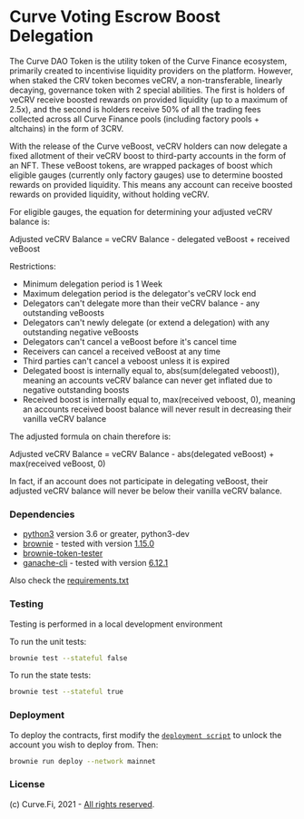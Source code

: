 # Curve Voting Escrow Boost Delegation

The Curve DAO Token is the utility token of the Curve Finance ecosystem, primarily created to incentivise liquidity providers on the platform.
However, when staked the CRV token becomes veCRV, a non-transferable, linearly decaying, governance token with 2 special abilities. The first
is holders of veCRV receive boosted rewards on provided liquidity (up to a maximum of 2.5x), and the second is holders receive 50% of all the
trading fees collected across all Curve Finance pools (including factory pools + altchains) in the form of 3CRV.

With the release of the Curve veBoost, veCRV holders can now delegate a fixed allotment of their veCRV boost to third-party accounts in the form of
an NFT. These veBoost tokens, are wrapped packages of boost which eligible gauges (currently only factory gauges) use to determine boosted rewards
on provided liquidity. This means any account can receive boosted rewards on provided liquidity, without holding veCRV.

For eligible gauges, the equation for determining your adjusted veCRV balance is:

Adjusted veCRV Balance = veCRV Balance - delegated veBoost + received veBoost

Restrictions:

- Minimum delegation period is 1 Week
- Maximum delegation period is the delegator's veCRV lock end
- Delegators can't delegate more than their veCRV balance - any outstanding veBoosts
- Delegators can't newly delegate (or extend a delegation) with any outstanding negative veBoosts
- Delegators can't cancel a veBoost before it's cancel time
- Receivers can cancel a received veBoost at any time
- Third parties can't cancel a veboost unless it is expired
- Delegated boost is internally equal to, abs(sum(delegated veboost)), meaning an accounts veCRV balance can never get
  inflated due to negative outstanding boosts
- Received boost is internally equal to, max(received veboost, 0), meaning an accounts received boost balance will never
  result in decreasing their vanilla veCRV balance

The adjusted formula on chain therefore is:

Adjusted veCRV Balance = veCRV Balance - abs(delegated veBoost) + max(received veBoost, 0)

In fact, if an account does not participate in delegating veBoost, their adjusted veCRV balance will never be below their vanilla veCRV balance.


### Dependencies

* [python3](https://www.python.org/downloads/release/python-368/) version 3.6 or greater, python3-dev
* [brownie](https://github.com/eth-brownie/brownie) - tested with version [1.15.0](https://github.com/eth-brownie/brownie/releases/tag/v1.15.0)
* [brownie-token-tester](https://github.com/iamdefinitelyahuman/brownie-token-tester)
* [ganache-cli](https://github.com/trufflesuite/ganache-cli) - tested with version [6.12.1](https://github.com/trufflesuite/ganache-cli/releases/tag/v6.12.1)

Also check the [requirements.txt](./requirements.txt)

### Testing

Testing is performed in a local development environment

To run the unit tests:

```bash
brownie test --stateful false
```

To run the state tests:

```bash
brownie test --stateful true
```

### Deployment

To deploy the contracts, first modify the [`deployment script`](scripts/deploy.py) to unlock the account you wish to deploy from. Then:

```bash
brownie run deploy --network mainnet
```

### License

(c) Curve.Fi, 2021 - [All rights reserved](LICENSE).
